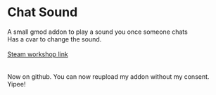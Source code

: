 # Chat Sound
A small gmod addon to play a sound you once someone chats
<br>
Has a cvar to change the sound.
<br><br>
[Steam workshop link](https://steamcommunity.com/sharedfiles/filedetails/?id=2785038081)
<br><br><br>
Now on github. You can now reupload my addon without my consent. Yipee!

